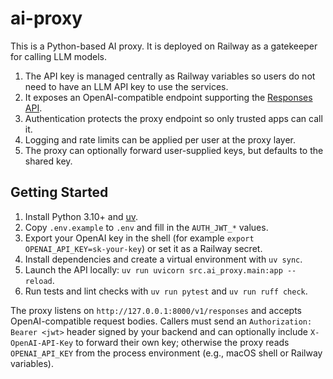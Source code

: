 # ai-proxy
This is a Python-based AI proxy. It is deployed on Railway as a gatekeeper for calling LLM models.

1. The API key is managed centrally as Railway variables so users do not need to have an LLM API key to use the services.
2. It exposes an OpenAI-compatible endpoint supporting the [Responses API](https://platform.openai.com/docs/api-reference/responses).
3. Authentication protects the proxy endpoint so only trusted apps can call it.
4. Logging and rate limits can be applied per user at the proxy layer.
5. The proxy can optionally forward user-supplied keys, but defaults to the shared key.

## Getting Started
1. Install Python 3.10+ and [uv](https://docs.astral.sh/uv/).
2. Copy `.env.example` to `.env` and fill in the `AUTH_JWT_*` values.
3. Export your OpenAI key in the shell (for example `export OPENAI_API_KEY=sk-your-key`) or set it as a Railway secret.
4. Install dependencies and create a virtual environment with `uv sync`.
5. Launch the API locally: `uv run uvicorn src.ai_proxy.main:app --reload`.
6. Run tests and lint checks with `uv run pytest` and `uv run ruff check`.

The proxy listens on `http://127.0.0.1:8000/v1/responses` and accepts OpenAI-compatible request bodies. Callers must send an `Authorization: Bearer <jwt>` header signed by your backend and can optionally include `X-OpenAI-API-Key` to forward their own key; otherwise the proxy reads `OPENAI_API_KEY` from the process environment (e.g., macOS shell or Railway variables).
